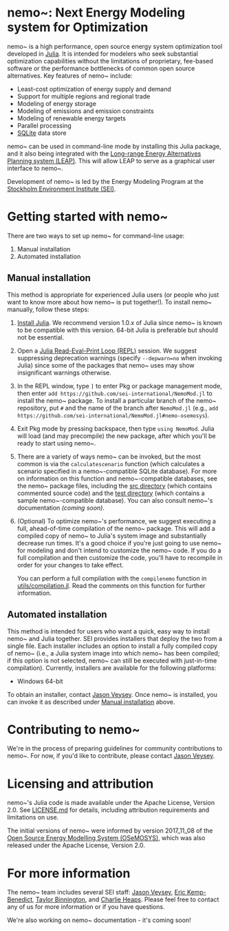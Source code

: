# nemo~: Next Energy Modeling system for Optimization

nemo~ is a high performance, open source energy system optimization tool developed in [Julia](https://julialang.org/).  It is intended for modelers who seek substantial optimization capabilities without the limitations of proprietary, fee-based software or the performance bottlenecks of common open source alternatives. Key features of nemo~ include:

- Least-cost optimization of energy supply and demand
- Support for multiple regions and regional trade
- Modeling of energy storage
- Modeling of emissions and emission constraints
- Modeling of renewable energy targets
- Parallel processing
- [SQLite](https://www.sqlite.org/) data store

nemo~ can be used in command-line mode by installing this Julia package, and it also being integrated with the [Long-range Energy Alternatives Planning system (LEAP)](https://www.energycommunity.org/). This will allow LEAP to serve as a graphical user interface to nemo~.

Development of nemo~ is led by the Energy Modeling Program at the [Stockholm Environment Institute (SEI)](https://www.sei.org/).

# Getting started with nemo~

There are two ways to set up nemo~ for command-line usage:

1. Manual installation
2. Automated installation

## Manual installation

This method is appropriate for experienced Julia users (or people who just want to know more about how nemo~ is put together!). To install nemo~ manually, follow these steps:

1. [Install Julia](https://julialang.org/downloads/). We recommend version 1.0.x of Julia since nemo~ is known to be compatible with this version. 64-bit Julia is preferable but should not be essential.

2. Open a [Julia Read-Eval-Print Loop (REPL)](https://docs.julialang.org/en/v1/stdlib/REPL/#The-Julia-REPL-1) session. We suggest suppressing deprecation warnings (specify `--depwarn=no` when invoking Julia) since some of the packages that nemo~ uses may show insignificant warnings otherwise.

3. In the REPL window, type `]` to enter Pkg or package management mode, then enter `add https://github.com/sei-international/NemoMod.jl` to install the nemo~ package. To install a particular branch of the nemo~ repository, put `#` and the name of the branch after `NemoMod.jl` (e.g., `add https://github.com/sei-international/NemoMod.jl#nemo-osemosys`).

4. Exit Pkg mode by pressing backspace, then type `using NemoMod`. Julia will load (and may precompile) the new package, after which you'll be ready to start using nemo~.

5. There are a variety of ways nemo~ can be invoked, but the most common is via the `calculatescenario` function (which calculates a scenario specified in a nemo~-compatible SQLite database). For more on information on this function and nemo~-compatible databases, see the nemo~ package files, including the [src directory](src) (which contains commented source code) and the [test directory](test) (which contains a sample nemo~-compatible database). You can also consult nemo~'s documentation *(coming soon)*.

6. (Optional) To optimize nemo~'s performance, we suggest executing a full, ahead-of-time compilation of the nemo~ package. This will add a compiled copy of nemo~ to Julia's system image and substantially decrease run times. It's a good choice if you're just going to use nemo~ for modeling and don't intend to customize the nemo~ code. If you do a full compilation and then customize the code, you'll have to recompile in order for your changes to take effect.

	You can perform a full compilation with the `compilenemo` function in [utils/compilation.jl](utils/compilation.jl). Read the comments on this function for further information.

## Automated installation

This method is intended for users who want a quick, easy way to install nemo~ and Julia together. SEI provides installers that deploy the two from a single file. Each installer includes an option to install a fully compiled copy of nemo~ (i.e., a Julia system image into which nemo~ has been compiled; if this option is not selected, nemo~ can still be executed with just-in-time compilation). Currently, installers are available for the following platforms:

- Windows 64-bit

To obtain an installer, contact [Jason Veysey](https://www.sei.org/people/jason-veysey/). Once nemo~ is installed, you can invoke it as described under [Manual installation](https://github.com/sei-international/NemoMod.jl/blob/master/README.md#manual-installation) above.

# Contributing to nemo~

We're in the process of preparing guidelines for community contributions to nemo~. For now, if you'd like to contribute, please contact [Jason Veysey](https://www.sei.org/people/jason-veysey/).

# Licensing and attribution

nemo~'s Julia code is made available under the Apache License, Version 2.0. See [LICENSE.md](LICENSE.md) for details, including attribution requirements and limitations on use.

The initial versions of nemo~ were informed by version 2017_11_08 of the [Open Source Energy Modelling System (OSeMOSYS)](OSeMOSYS), which was also released under the Apache License, Version 2.0.

# For more information

The nemo~ team includes several SEI staff: [Jason Veysey](https://www.sei.org/people/jason-veysey/), [Eric Kemp-Benedict](https://www.sei.org/people/eric-kemp-benedict/), [Taylor Binnington](https://www.sei.org/people/taylor-binnington/), and [Charlie Heaps](https://www.sei.org/people/charles-heaps/). Please feel free to contact any of us for more information or if you have questions.

We're also working on nemo~ documentation - it's coming soon!
